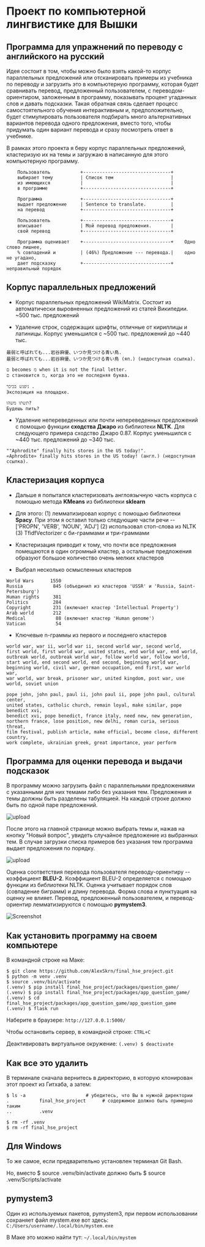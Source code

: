 # Проект по компьютерной лингвистике для Вышки

## Программа для упражнений по переводу с английского на русский

Идея состоит в том, чтобы можно было взять какой-то корпус параллельных предложений
или отсканировать примеры из учебника по переводу и загрузить это в компьютерную
программу, которая будет сравнивать перевод, предложенный пользователем, с переводом-
ориентиром, заложенным в программу, показывать процент угаданных слов и давать подсказки.
Такая обратная связь сделает процесс самостоятельного обучения интерактивным и,
предположительно, будет стимулировать пользователя подбирать много альтернативных
вариантов перевода одного предложения, вместо того, чтобы придумать один вариант
перевода и сразу посмотреть ответ в учебнике.

В рамках этого проекта я беру корпус параллельных предложений, кластеризую их
на темы и загружаю в написанную для этого компьютерную программу.
```
    Пользователь           +--------------------------------+
    выбирает тему          | Список тем                     |
    из имеющихся           |                                |
    в программе            +--------------------------------+

    Программа              +--------------------------------+
    выдает предложение     | Sentence to translate.         |
    на перевод             +--------------------------------+

    Пользователь           +--------------------------------+
    вписывает              | Мой перевод предложения.       |
    свой перевод           +--------------------------------+

    Программа оценивает    +--------------------------------+    Одно слово лишнее,
    % совпадений и         | (46%) Предложение --- перевода.|    одно не угадано,
    дает подсказку         +--------------------------------+    неправильный порядок
```
## Корпус параллельных предложений

- Корпус параллельных предложений WikiMatrix. Состоит из автоматически выровненных
предложений из статей Википедии. ~500 тыс. предложений


- Удаление строк, содержащих шрифты, отличные от кириллицы и латиницы.
Корпус уменьшился с ~500 тыс. предложений до ~440 тыс.
```
最弱と呼ばれても...岩谷麻優、いつか見つける青い鳥.
最弱と呼ばれても...岩谷麻優、いつか見つける青い鳥 (яп.) (недоступная ссылка).

ם becomes מ when it is not the final letter.
ם становится מ, когда это не последняя буква.

ניפגש בכיכר .
Экспозиция на площадке.

תשתו משהו?
Будешь пить?
```

- Удаление непереведенных или почти непереведенных предложений с помощью функции
__сходства Джаро__ из библиотеки __NLTK__. Для следующего примера сходство Джаро 0.87.
Корпус уменьшился с ~440 тыс. предложений до ~340 тыс.
```
""Aphrodite" finally hits stores in the US today!".
«Aphrodite» finally hits stores in the US today! (англ.) (недоступная ссылка).
```
## Кластеризация корпуса

- Дальше я попытался кластеризовать англоязычную часть корпуса с помощью метода
__KMeans__ из библиотеки __sklearn__

- Для этого:
  (1) лемматизировал корпус с помощью библиотеки __Spacy__. При этом я
оставил только следующие части речи -- ['PROPN', 'VERB', 'NOUN', 'ADJ']
  (2) использовал стоп-слова из NLTK
  (3) TfidfVectorizer c би-граммами и три-граммами

- Кластеризация приводит к тому, что почти все предложения помещаются в один
огромный кластер, а остальные предложения образуют большое количество
очень мелких кластеров

- Выбрал несколько осмысленных кластеров
```
World Wars      1550  
Russia           845 (объединил из кластеров 'USSR' и 'Russia, Saint-Petersburg')
Human rights     381
Politics         284
Copyright        231 (включает кластер 'Intellectual Property')
Arab world       212
Medical           88 (включает кластер 'Human genome')
Vatican           54
```

- Ключевые n-граммы из первого и последнего кластеров

```
world war, war ii, world war ii, second world war, second world,
first world, first world war, united states, end world war, end world,
outbreak world, outbreak world war, follow world war, follow world,
start world, end second world, end second, beginning world war,
beginning world, civil war, german occupation, end first, war world war,
war world, war break, prisoner war, united kingdom, post war, use world, soviet union

pope john, john paul, paul ii, john paul ii, pope john paul, cultural center,
united states, catholic church, remain loyal, make similar, pope benedict xvi,
benedict xvi, pope benedict, france italy, need new, new generation,
northern france, lose position, new delhi, roman curia, serious threat,
film festival, publish article, make official, become close, different country,
work complete, ukrainian greek, great importance, year perform
```
## Программа для оценки перевода и выдачи подсказок

В программу можно загрузить файл с параллельными предложениями с указанными
для них темами либо без указания тем. Предложения и темы должны быть разделены
табуляцией. На каждой строке должно быть по одной паре предложений.

![upload](/images/upload.png)

После этого на главной странице можно выбрать темы и, нажав на кнопку "Новый вопрос",
увидеть случайное предложение из выбранных тем. В случае загрузки списка примеров
без указания тем программа выдает предложения по порядку.

![upload](/images/m.png)

Оценка соответствия перевода пользователя переводу-ориентиру -- коэффициент __BLEU-2__.
Коэффициент BLEU-2 определяется с помощью функции из библиотеки NLTK. Оценка учитывает
порядок слов (совпадение биграмм) и длину перевода. Форма слова и пунктуация на оценку не влияет.
Перевод, предложенный пользователем, и перевод-ориентир лемматизируются с помощью __pymystem3__.

![Screenshot](/images/Screenshot.png)

## Как установить программу на своем компьютере

В командной строке на Маке:
```
$ git clone https://github.com/AlexSkrn/final_hse_project.git
$ python -m venv .venv
$ source .venv/bin/activate
(.venv) $ pip install final_hse_project/packages/question_game/
(.venv) $ pip install final_hse_project/packages/app_question_game/
(.venv) $ cd final_hse_project/packages/app_question_game/app_question_game
(.venv) $ flask run
```
Наберите в браузере: ```http://127.0.0.1:5000/```

Чтобы остановить сервер, в командной строке: ```CTRL+C```

Деактивировать виртуальное окружение: ```(.venv) $ deactivate```

## Как все это удалить

В терминале сначала вернитесь в директорию, в которую клонирован
этот проект из Гитхаба, а затем:
```
$ ls -a                      # убедитесь, что Вы в нужной директории
.			final_hse_project      # содержимое должно быть примерно таким
..			.venv

$ rm -rf .venv
$ rm -rf final_hse_project
```

## Для Windows

То же самое, если предварительно установлен терминал Git Bash.

Но, вместо $ source .venv/bin/activate должно быть $ source .venv/Scripts/activate

## pymystem3

Один из используемых пакетов, pymystem3, при первом использовании сохраняет
файл mystem.exe вот здесь: ```C:/Users/username/.local/bin/mystem.exe```

В Маке это можно найти тут: ```~/.local/bin/mystem```
